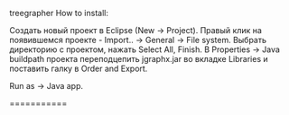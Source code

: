 treegrapher
How to install:

Создать новый проект в Eclipse (New -> Project).
Правый клик на появившемся проекте - Import.. -> General -> File system.
Выбрать директорию с проектом, нажать Select All, Finish.
В Properties -> Java buildpath проекта переподцепить jgraphx.jar во вкладке Libraries и поставить галку в Order and Export.

Run as -> Java app.

===========
